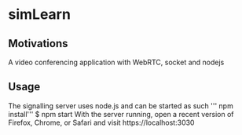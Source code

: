 # simLearn
## Motivations
A video conferencing application with WebRTC, socket and nodejs

## Usage

The signalling server uses node.js and can be started as such
''' npm install'''
$ npm start
With the server running, open a recent version of Firefox, Chrome, or Safari and visit https://localhost:3030


